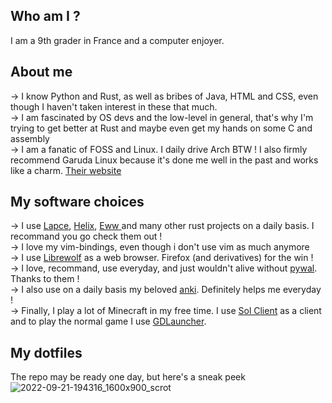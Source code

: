 ## Who am I ?

I am a 9th grader in France and a computer enjoyer. 

## About me

-> I know Python and Rust, as well as bribes of Java, HTML and CSS, even though I haven't taken interest in these that much. <br>
-> I am fascinated by OS devs and the low-level in general, that's why I'm trying to get better at Rust and maybe even get my hands on some C and assembly <br>
-> I am a fanatic of FOSS and Linux. I daily drive Arch BTW ! I also firmly recommend Garuda Linux because it's done me well in the past and works like a charm. <a href="https://garudalinux.org/" title="Their website"> Their website</a> <br>

## My software choices

-> I use <a href="https://github.com/lapce/lapce"> Lapce</a>, <a href="https://github.com/helix-editor/helix"> Helix</a>, <a href="https://github.com/elkowar/eww"> Eww </a> and many other rust projects on a daily basis. I recommand you go check them out !<br>
-> I love my vim-bindings, even though i don't use vim as much anymore <br>
-> I use <a href="https://gitlab.com/librewolf-community/browser/linux"> Librewolf</a> as a web browser. Firefox (and derivatives) for the win !<br>
-> I love, recommand, use everyday, and just wouldn't alive without <a href="https://github.com/dylanaraps/pywal"> pywal</a>. Thanks to them !<br>
-> I also use on a daily basis my beloved <a href="https://github.com/ankitects/anki"> anki</a>. Definitely helps me everyday !<br>
-> Finally, I play a lot of Minecraft in my free time. I use <a href="https://github.com/Sol-Client/client"> Sol Client</a> as a client and to play the normal game I use <a href="https://github.com/gorilla-devs/GDLauncher"> GDLauncher</a>.<br>

## My dotfiles
The repo may be ready one day, but here's a sneak peek
![2022-09-21-194316_1600x900_scrot](https://user-images.githubusercontent.com/96884464/191574357-f817148f-b8a2-476a-abb4-6cd2763b8fac.png)
